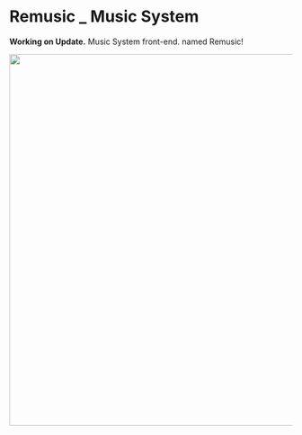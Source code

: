 # Remusic _ Music System

**Working on Update.** Music System front-end. named Remusic!

<img width="660" src="https://user-images.githubusercontent.com/62067474/79252609-4e0e4000-7e58-11ea-9742-f6813d311a99.png">
